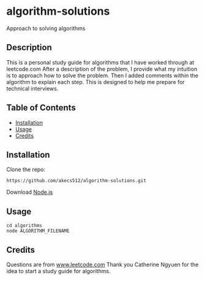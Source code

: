 # algorithm-solutions
Approach to solving algorithms 

## Description

This is a personal study guide for algorithms that I have worked through at leetcode.com
After a description of the problem, I provide what my intuition is to approach how to solve the problem. Then I added comments within the algorithm to explain each step.
This is designed to help me prepare for technical interviews.

## Table of Contents

- [Installation](#installation)
- [Usage](#usage)
- [Credits](#credits)


## Installation

 Clone the repo:

    https://github.com/akecs512/algorithm-solutions.git

Download [Node.js](https://nodejs.org/en/download) 



## Usage

    cd algorithms
    node ALGORITHM_FILENAME

## Credits
Questions are from www.leetcode.com
Thank you Catherine Ngyuen for the idea to start a study guide for algorithms.

